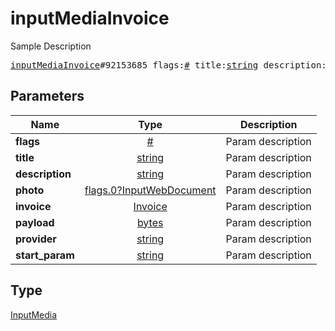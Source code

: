 # inputMediaInvoice

Sample Description

<pre>
<a href="../constructor/inputMediaInvoice.md">inputMediaInvoice</a>#92153685 flags:<a href="../type/#.md">#</a> title:<a href="../type/string.md">string</a> description:<a href="../type/string.md">string</a> photo:<a href="../type/flags.0?InputWebDocument.md">flags.0?InputWebDocument</a> invoice:<a href="../type/Invoice.md">Invoice</a> payload:<a href="../type/bytes.md">bytes</a> provider:<a href="../type/string.md">string</a> start_param:<a href="../type/string.md">string</a> = <a href="../type/InputMedia.md">InputMedia</a>;
</pre>

## Parameters

| Name | Type | Description |
|------|:----:|-------------|
| **flags** | [#](../type/#.md) | Param description |
| **title** | [string](../type/string.md) | Param description |
| **description** | [string](../type/string.md) | Param description |
| **photo** | [flags.0?InputWebDocument](../type/flags.0?InputWebDocument.md) | Param description |
| **invoice** | [Invoice](../type/Invoice.md) | Param description |
| **payload** | [bytes](../type/bytes.md) | Param description |
| **provider** | [string](../type/string.md) | Param description |
| **start_param** | [string](../type/string.md) | Param description |

## Type

[InputMedia](../type/InputMedia.md)
